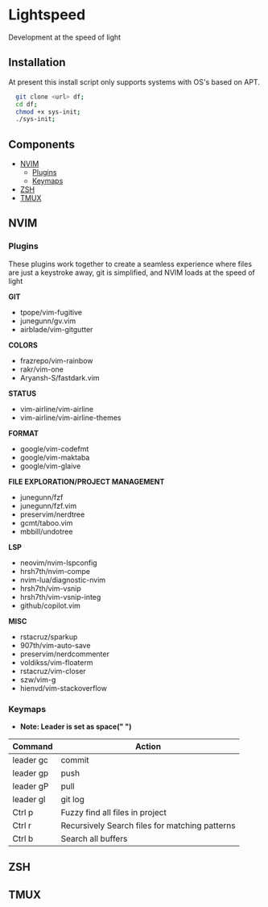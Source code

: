 # Lightspeed

Development at the speed of light

## Installation

At present this install script only supports systems with OS's based on APT.

```bash
  git clone <url> df;
  cd df;
  chmod +x sys-init;
  ./sys-init;
```

## Components

- [NVIM](#NVIM)
  - [Plugins](##Plugins)
  - [Keymaps](##Keymaps)
- [ZSH](#ZSH)
- [TMUX](#TMUX)

## NVIM

### Plugins

These plugins work together to create a seamless experience where
files are just a keystroke away, git is simplified, and NVIM loads at the speed of light

**GIT**

- tpope/vim-fugitive
- junegunn/gv.vim
- airblade/vim-gitgutter

**COLORS**

- frazrepo/vim-rainbow
- rakr/vim-one
- Aryansh-S/fastdark.vim

**STATUS**

- vim-airline/vim-airline
- vim-airline/vim-airline-themes

**FORMAT**

- google/vim-codefmt
- google/vim-maktaba
- google/vim-glaive

**FILE EXPLORATION/PROJECT MANAGEMENT**

- junegunn/fzf
- junegunn/fzf.vim
- preservim/nerdtree
- gcmt/taboo.vim
- mbbill/undotree

**LSP**

- neovim/nvim-lspconfig
- hrsh7th/nvim-compe
- nvim-lua/diagnostic-nvim
- hrsh7th/vim-vsnip
- hrsh7th/vim-vsnip-integ
- github/copilot.vim

**MISC**

- rstacruz/sparkup
- 907th/vim-auto-save
- preservim/nerdcommenter
- voldikss/vim-floaterm
- rstacruz/vim-closer
- szw/vim-g
- hienvd/vim-stackoverflow

### Keymaps

- **Note: Leader is set as space(" ")**

|Command|Action|
|-|-|
|leader gc|commit|
|leader gp|push|
|leader gP|pull|
|leader gl|git log|
|Ctrl p|Fuzzy find all files in project|
|Ctrl r|Recursively Search files for matching patterns|
|Ctrl b|Search all buffers|

## ZSH

## TMUX
